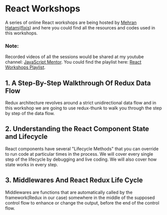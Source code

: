 # React Workshops

A series of online React workshops are being hosted by [Mehran Hatami](https://github.com/mehranhatami)([fixjs](https://github.com/fixjs))
and here you could find all the resources and codes used in this workshops.

### Note:
Recorded videos of all the sessions would be shared at my youtube channel: [JavaScript Mentor](http://bit.ly/JavaScriptMentor).
You could find the playlist here: [React Workshops Playlist](https://www.youtube.com/playlist?list=PLinpyTbt1FwxTRKn089Wh1xeBQJMWoRhK).

## 1. A Step-By-Step Walkthrough Of Redux Data Flow

Redux architecture revolves around a strict unidirectional data flow and in this workshop we are going to use redux-thunk to walk you through the step by step of the data flow.

## 2. Understanding the React Component State and Lifecycle

React components have several "Lifecycle Methods" that you can override to run code at particular times in the process. We will cover every single step of the lifecycle by debugging and live coding. We will also cover how state works in every step.

## 3. Middlewares And React Redux Life Cycle

Middlewares are functions that are automatically called by the framework(Redux in our case) somewhere in the middle of the supposed control flow to enhance or change the output, before the end of the control flow.